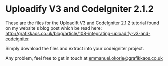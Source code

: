 Uploadify V3 and CodeIgniter 2.1.2
==================================

These are the files for the Uploadift V3 and CodeIgniter 2.1.2 tutorial found on my website's blog post which be read here: http://grafikkaos.co.uk/blog/article/108-integrating-uploadify-v3-and-codeigniter

Simply download the files and extract into your codeigniter project.

Any problem, feel free to get in touch at emmanuel.okorie@grafikkaos.co.uk